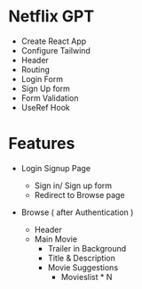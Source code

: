 # Netflix GPT

- Create React App
- Configure Tailwind
- Header
- Routing
- Login Form
- Sign Up form
- Form Validation
- UseRef Hook

# Features

- Login Signup Page

  - Sign in/ Sign up form
  - Redirect to Browse page

- Browse ( after Authentication )
  - Header
  - Main Movie
    - Trailer in Background
    - Title & Description
    - Movie Suggestions
      - Movieslist \* N
